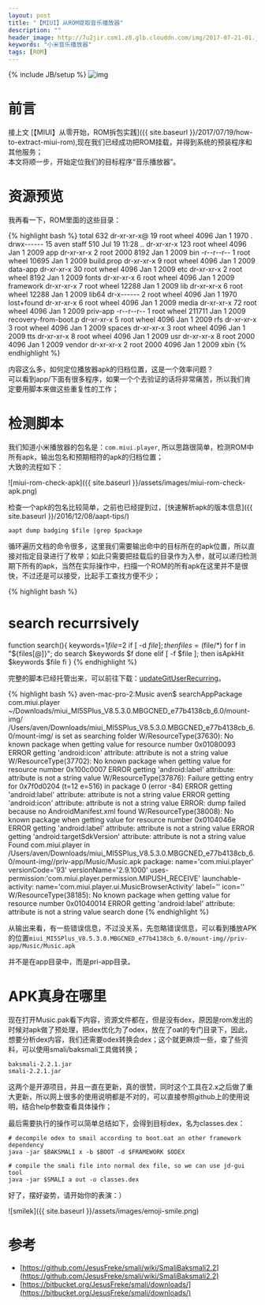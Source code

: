 ```yaml
---
layout: post
title: "【MIUI】从ROM提取音乐播放器"
description: ""
header_image: http://7u2jir.com1.z0.glb.clouddn.com/img/2017-07-21-01.jpg
keywords: "小米音乐播放器"
tags: [ROM]
---
```

{% include JB/setup %}
![img](http://7u2jir.com1.z0.glb.clouddn.com/img/2017-07-21-01.jpg)

# 前言

接上文 [【MIUI】从零开始，ROM拆包实践]({{ site.baseurl }}/2017/07/19/how-to-extract-miui-rom),现在我们已经成功把ROM挂载，并得到系统的预装程序和其他服务；  
本文将顺一步，开始定位我们的目标程序“音乐播放器”。

# 资源预览

我再看一下，ROM里面的这些目录：

{% highlight bash %}
total 632
dr-xr-xr-x@  19 root  wheel    4096 Jan  1  1970 .
drwx------   15 aven  staff     510 Jul 19 11:28 ..
dr-xr-xr-x  123 root  wheel    4096 Jan  1  2009 app
dr-xr-xr-x    2 root  2000     8192 Jan  1  2009 bin
-r--r--r--    1 root  wheel   10695 Jan  1  2009 build.prop
dr-xr-xr-x    9 root  wheel    4096 Jan  1  2009 data-app
dr-xr-xr-x   30 root  wheel    4096 Jan  1  2009 etc
dr-xr-xr-x    2 root  wheel    8192 Jan  1  2009 fonts
dr-xr-xr-x    6 root  wheel    4096 Jan  1  2009 framework
dr-xr-xr-x    7 root  wheel   12288 Jan  1  2009 lib
dr-xr-xr-x    6 root  wheel   12288 Jan  1  2009 lib64
dr-x------    2 root  wheel    4096 Jan  1  1970 lost+found
dr-xr-xr-x    6 root  wheel    4096 Jan  1  2009 media
dr-xr-xr-x   72 root  wheel    4096 Jan  1  2009 priv-app
-r--r--r--    1 root  wheel  211711 Jan  1  2009 recovery-from-boot.p
dr-xr-xr-x    5 root  wheel    4096 Jan  1  2009 rfs
dr-xr-xr-x    3 root  wheel    4096 Jan  1  2009 spaces
dr-xr-xr-x    3 root  wheel    4096 Jan  1  2009 tts
dr-xr-xr-x    8 root  wheel    4096 Jan  1  2009 usr
dr-xr-xr-x    8 root  2000     4096 Jan  1  2009 vendor
dr-xr-xr-x    2 root  2000     4096 Jan  1  2009 xbin
{% endhighlight %}

内容这么多，如何定位播放器apk的归档位置，这是一个效率问题？  
可以看到app/下面有很多程序，如果一个个去验证的话将非常痛苦，所以我们肯定要用脚本来做这些重复性的工作；

# 检测脚本

我们知道小米播放器的包名是：`com.miui.player`, 所以思路很简单，检测ROM中所有apk，输出包名和预期相符的apk的归档位置；  
大致的流程如下：

![miui-rom-check-apk]({{ site.baseurl }}/assets/images/miui-rom-check-apk.png)

检查一个apk的包名比较简单，之前也已经提到过，[快速解析apk的版本信息]({{ site.baseurl }}/2016/12/08/aapt-tips/)

```
aapt dump badging $file |grep $package
```

循环遍历文档的命令很多，这里我们需要输出命中的目标所在的apk位置，所以直接对指定目录进行了枚举；如此只需要把挂载后的目录作为入参，就可以递归检测期下所有的apk，当然在实际操作中，扫描一个ROM的所有apk在这里并不是很快，不过还是可以接受，比起手工查找方便不少；

{% highlight bash %}
# search recurrsively
function search(){
	keywords=$1
	file=$2
	if [ -d $file ]; then
		files=($file/*)
		for f in "${files[@]}"; do
			search $keywords $f
		done
	elif [ -f $file ]; then
		isApkHit $keywords $file
	fi
}
{% endhighlight %}

完整的脚本已经托管出来，可以前往下载：[updateGitUserRecurring](https://github.com/avenwu/tips/blob/master/updateGitUserRecurring)。

{% highlight bash %}
aven-mac-pro-2:Music aven$ searchAppPackage com.miui.player ~/Downloads/miui_MI5SPlus_V8.5.3.0.MBGCNED_e77b4138cb_6.0/mount-img/
/Users/aven/Downloads/miui_MI5SPlus_V8.5.3.0.MBGCNED_e77b4138cb_6.0/mount-img/ is set as searching folder
W/ResourceType(37630): No known package when getting value for resource number 0x01080093
ERROR getting 'android:icon' attribute: attribute is not a string value
W/ResourceType(37702): No known package when getting value for resource number 0x100c0007
ERROR getting 'android:label' attribute: attribute is not a string value
W/ResourceType(37876): Failure getting entry for 0x7f0d0204 (t=12 e=516) in package 0 (error -84)
ERROR getting 'android:label' attribute: attribute is not a string value
ERROR getting 'android:icon' attribute: attribute is not a string value
ERROR: dump failed because no AndroidManifest.xml found
W/ResourceType(38008): No known package when getting value for resource number 0x0104046e
ERROR getting 'android:label' attribute: attribute is not a string value
ERROR getting 'android:targetSdkVersion' attribute: attribute is not a string value
Found com.miui.player in /Users/aven/Downloads/miui_MI5SPlus_V8.5.3.0.MBGCNED_e77b4138cb_6.0/mount-img//priv-app/Music/Music.apk
package: name='com.miui.player' versionCode='93' versionName='2.9.1000' uses-permission:'com.miui.player.permission.MIPUSH_RECEIVE' launchable-activity: name='com.miui.player.ui.MusicBrowserActivity' label='' icon=''
W/ResourceType(38185): No known package when getting value for resource number 0x01040014
ERROR getting 'android:label' attribute: attribute is not a string value
search done
{% endhighlight %}

从输出来看，有一些错误信息，不过没关系，先忽略错误信息，可以看到播放APK的位置`miui_MI5SPlus_V8.5.3.0.MBGCNED_e77b4138cb_6.0/mount-img//priv-app/Music/Music.apk`

并不是在app目录中，而是pri-app目录。

# APK真身在哪里

现在打开Music.pak看下内容，资源文件都在，但是没有dex，原因是rom发出的时候对apk做了预处理，把dex优化为了odex，放在了oat的专门目录下，因此，想要分析dex内容，我们还需要odex转换会dex；这个就更麻烦一些，查了些资料，可以使用smali/baksmali工具做转换；

```
baksmali-2.2.1.jar
smali-2.2.1.jar
```
这两个是开源项目，并且一直在更新，真的很赞，同时这个工具在2.x之后做了重大更新，所以网上很多的使用说明都是不对的，可以直接参照github上的使用说明，结合help参数查看具体操作；

最后需要执行的操作可以简单总结如下，会得到目标dex，名为classes.dex：

```
# decompile odex to smail according to boot.oat an other framework dependency
java -jar $BAKSMALI x -b $BOOT -d $FRAMEWORK $ODEX

# compile the smali file into normal dex file, so we can use jd-gui tool 
java -jar $SMALI a out -o classes.dex
```

好了，摆好姿势，请开始你的表演：）

![smilek]({{ site.baseurl }}/assets/images/emoji-smile.png)

# 参考

* [https://github.com/JesusFreke/smali/wiki/SmaliBaksmali2.2](https://github.com/JesusFreke/smali/wiki/SmaliBaksmali2.2)
* [https://bitbucket.org/JesusFreke/smali/downloads/](https://bitbucket.org/JesusFreke/smali/downloads/)

